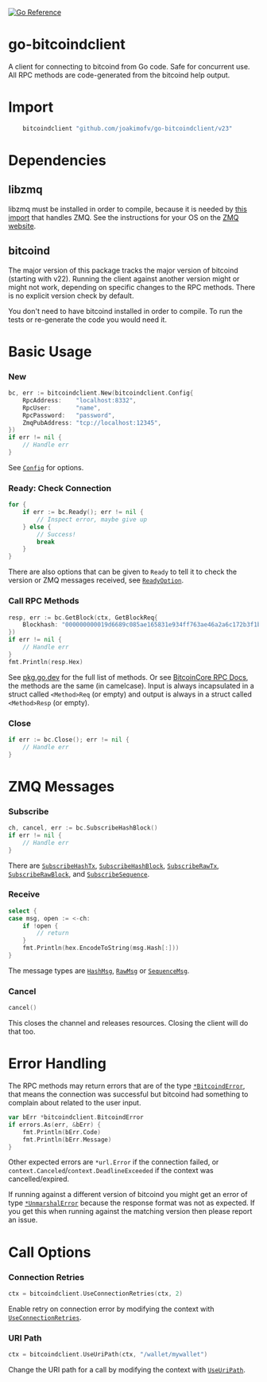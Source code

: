 [![Go Reference](https://pkg.go.dev/badge/github.com/joakimofv/go-bitcoindclient/v23.svg)](https://pkg.go.dev/github.com/joakimofv/go-bitcoindclient/v23)

go-bitcoindclient
=================

A client for connecting to bitcoind from Go code.
Safe for concurrent use.
All RPC methods are code-generated from the bitcoind help output.

# Import

```go
	bitcoindclient "github.com/joakimofv/go-bitcoindclient/v23"
```

# Dependencies

## libzmq

libzmq must be installed in order to compile, because it is needed by [this import](https://github.com/pebbe/zmq4) that handles ZMQ.
See the instructions for your OS on the [ZMQ website](https://zeromq.org/download/).

## bitcoind

The major version of this package tracks the major version of bitcoind (starting with v22).
Running the client against another version might or might not work, depending on specific changes to the RPC methods.
There is no explicit version check by default.

You don't need to have bitcoind installed in order to compile. To run the tests or re-generate the code you would need it.

# Basic Usage

### New

```go
bc, err := bitcoindclient.New(bitcoindclient.Config{
	RpcAddress:    "localhost:8332",
	RpcUser:       "name",
	RpcPassword:   "password",
	ZmqPubAddress: "tcp://localhost:12345",
})
if err != nil {
	// Handle err
}
```

See [`Config`](https://pkg.go.dev/github.com/joakimofv/go-bitcoindclient/v23#Config) for options.

### Ready: Check Connection

```go
for {
	if err := bc.Ready(); err != nil {
		// Inspect error, maybe give up
	} else {
		// Success!
		break
	}
}
```

There are also options that can be given to `Ready` to tell it to check the version or ZMQ messages received, see [`ReadyOption`](https://pkg.go.dev/github.com/joakimofv/go-bitcoindclient/v23#ReadyOption).

### Call RPC Methods

```go
resp, err := bc.GetBlock(ctx, GetBlockReq{
	Blockhash: "000000000019d6689c085ae165831e934ff763ae46a2a6c172b3f1b60a8ce26f",
})
if err != nil {
	// Handle err
}
fmt.Println(resp.Hex)
```

See [pkg.go.dev](https://pkg.go.dev/github.com/joakimofv/go-bitcoindclient/v23#pkg-index) for the full list of methods. Or see [BitcoinCore RPC Docs](https://bitcoincore.org/en/doc/), the methods are the same (in camelcase). Input is always incapsulated in a struct called `<Method>Req` (or empty) and output is always in a struct called `<Method>Resp` (or empty).

### Close

```go
if err := bc.Close(); err != nil {
	// Handle err
}
```

# ZMQ Messages

### Subscribe

```go
ch, cancel, err := bc.SubscribeHashBlock()
if err != nil {
	// Handle err
}
```

There are [`SubscribeHashTx`](https://pkg.go.dev/github.com/joakimofv/go-bitcoindclient/v23#BitcoindClient.SubscribeHashTx), [`SubscribeHashBlock`](https://pkg.go.dev/github.com/joakimofv/go-bitcoindclient/v23#BitcoindClient.SubscribeHashBlock), [`SubscribeRawTx`](https://pkg.go.dev/github.com/joakimofv/go-bitcoindclient/v23#BitcoindClient.SubscribeRawTx), [`SubscribeRawBlock`](https://pkg.go.dev/github.com/joakimofv/go-bitcoindclient/v23#BitcoindClient.SubscribeRawBlock), and [`SubscribeSequence`](https://pkg.go.dev/github.com/joakimofv/go-bitcoindclient/v23#BitcoindClient.SubscribeSequence).

### Receive

```go
select {
case msg, open := <-ch:
	if !open {
		// return
	}
	fmt.Println(hex.EncodeToString(msg.Hash[:]))
}
```

The message types are [`HashMsg`](https://pkg.go.dev/github.com/joakimofv/go-bitcoindclient/v23#HashMsg), [`RawMsg`](https://pkg.go.dev/github.com/joakimofv/go-bitcoindclient/v23#RawMsg) or [`SequenceMsg`](https://pkg.go.dev/github.com/joakimofv/go-bitcoindclient/v23#SequenceMsg).

### Cancel

```go
cancel()
```

This closes the channel and releases resources. Closing the client will do that too.

# Error Handling

The RPC methods may return errors that are of the type [`*BitcoindError`](https://pkg.go.dev/github.com/joakimofv/go-bitcoindclient/v23#BitcoindError), that means the connection was successful but bitcoind had something to complain about related to the user input.

```go
var bErr *bitcoindclient.BitcoindError
if errors.As(err, &bErr) {
	fmt.Println(bErr.Code)
	fmt.Println(bErr.Message)
}
```

Other expected errors are `*url.Error` if the connection failed, or `context.Canceled`/`context.DeadlineExceeded` if the context was cancelled/expired.

If running against a different version of bitcoind you might get an error of type [`*UnmarshalError`](https://pkg.go.dev/github.com/joakimofv/go-bitcoindclient/v23#UnmarshalError) because the response format was not as expected. If you get this when running against the matching version then please report an issue.

# Call Options

### Connection Retries

```go
ctx = bitcoindclient.UseConnectionRetries(ctx, 2)
```

Enable retry on connection error by modifying the context with [`UseConnectionRetries`](https://pkg.go.dev/github.com/joakimofv/go-bitcoindclient/v23#UseConnectionRetries).

### URI Path

```go
ctx = bitcoindclient.UseUriPath(ctx, "/wallet/mywallet")
```

Change the URI path for a call by modifying the context with [`UseUriPath`](https://pkg.go.dev/github.com/joakimofv/go-bitcoindclient/v23#UseUriPath).

